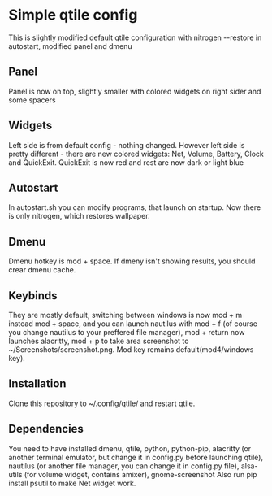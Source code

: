 # Simple qtile config #
This is slightly modified default qtile configuration with
nitrogen --restore in autostart, modified panel and dmenu

## Panel ##
Panel is now on top, slightly smaller with colored widgets on
right sider and some spacers

## Widgets ##
Left side is from default config - nothing changed. However left
side is pretty different - there are new colored widgets: Net, Volume, 
Battery, Clock and QuickExit. QuickExit is now red and rest are now dark
or light blue

## Autostart ##
In autostart.sh you can modify programs, that launch on startup.
Now there is only nitrogen, which restores wallpaper.

## Dmenu ##
Dmenu hotkey is mod + space. If dmeny isn't showing results, you
should crear dmenu cache.

## Keybinds ##
They are mostly default, switching between windows is now mod + m 
instead mod + space, and you can launch nautilus with mod + f (of course 
you change nautilus to your preffered file manager), mod + return now
launches alacritty, mod + p to take area screenshot to 
~/Screenshots/screenshot.png. Mod key remains default(mod4/windows key).

## Installation ##
Clone this repository to ~/.config/qtile/ and restart qtile. 

## Dependencies ##
You need to have installed dmenu, qtile, python, python-pip, 
alacritty (or another terminal emulator, but change it in config.py before 
launching qtile), nautilus (or another file manager, you can change it in 
config.py file), alsa-utils (for volume widget, contains amixer), 
gnome-screenshot
Also run pip install psutil to make Net widget work.
